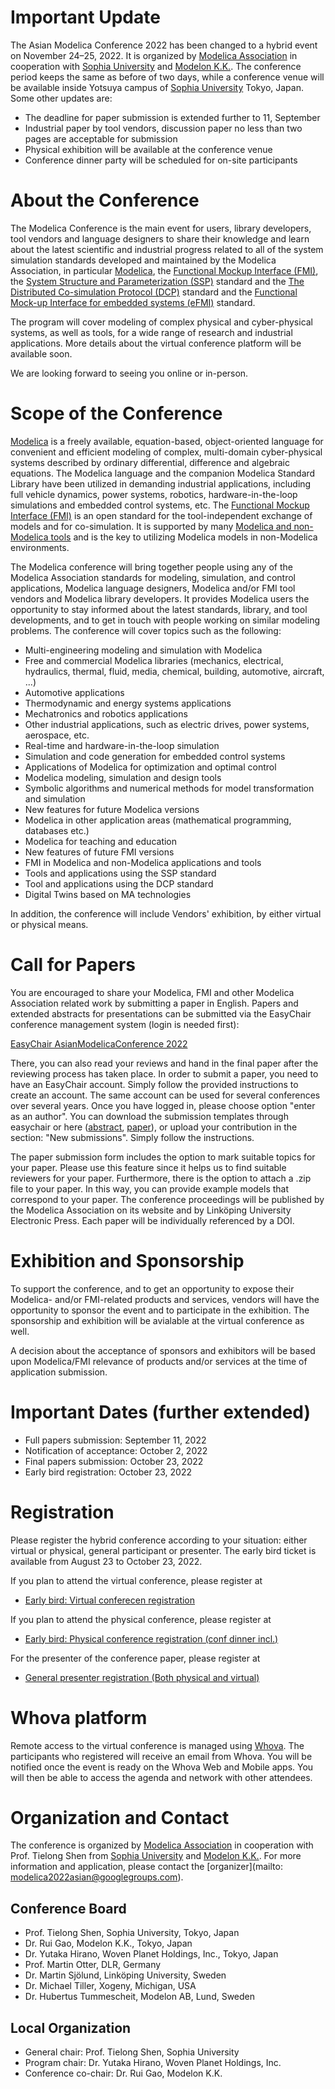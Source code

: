 # Important Update

The Asian Modelica Conference 2022 has been changed to a hybrid event on November 24–25, 2022. It is organized by [Modelica Association](https://www.modelica.org/) in cooperation with [Sophia University](https://www.sophia.ac.jp/eng/index.html) and [Modelon K.K.](https://www.modelon.com/). The conference period keeps the same as before of two days, while a conference venue will be available inside Yotsuya campus of [Sophia University](https://www.sophia.ac.jp/eng/index.html) Tokyo, Japan. Some other updates are:

* The deadline for paper submission is extended further to 11, September
* Industrial paper by tool vendors, discussion paper no less than two pages are acceptable for submission
* Physical exhibition will be available at the conference venue
* Conference dinner party will be scheduled for on-site participants

# About the Conference

The Modelica Conference is the main event for users, library developers, tool vendors and language designers to share their knowledge and learn about the latest scientific and industrial progress related to all of the system simulation standards developed and maintained by the Modelica Association, in particular [Modelica](https://www.modelica.org/), the [Functional Mockup Interface (FMI)](http://www.fmi-standard.org/), the [System Structure and Parameterization (SSP)](https://ssp-standard.org/) standard and the [The Distributed Co-simulation Protocol (DCP)](https://dcp-standard.org/) standard and the [Functional Mock-up Interface for embedded systems (eFMI)](https://efmi-standard.org/) standard.

The program will cover modeling of complex physical and cyber-physical systems, as well as tools, for a wide range of research and industrial applications. More details about the virtual conference platform will be available soon.

We are looking forward to seeing you online or in-person.

# Scope of the Conference

[Modelica](https://www.modelica.org/) is a freely available, equation-based, object-oriented language for convenient and efficient modeling of complex, multi-domain cyber-physical systems described by ordinary differential, difference and algebraic equations. The Modelica language and the companion Modelica Standard Library have been utilized in demanding industrial applications, including full vehicle dynamics, power systems, robotics, hardware-in-the-loop simulations and embedded control systems, etc. The [Functional Mockup Interface (FMI)](http://www.fmi-standard.org/) is an open standard for the tool-independent exchange of models and for co-simulation. It is supported by many [Modelica and non-Modelica tools](https://modelica.org/tools) and is the key to utilizing Modelica models in non-Modelica environments.

The Modelica conference will bring together people using any of the Modelica Association standards for modeling, simulation, and control applications, Modelica language designers, Modelica and/or FMI tool vendors and Modelica library developers. It provides Modelica users the opportunity to stay informed about the latest standards, library, and tool developments, and to get in touch with people working on similar modeling problems. The conference will cover topics such as the following:

*  Multi-engineering modeling and simulation with Modelica
*  Free and commercial Modelica libraries (mechanics, electrical, hydraulics, thermal, fluid, media, chemical, building, automotive, aircraft, ...)
*  Automotive applications
*  Thermodynamic and energy systems applications
*  Mechatronics and robotics applications
*  Other industrial applications, such as electric drives, power systems, aerospace, etc.
*  Real-time and hardware-in-the-loop simulation
*  Simulation and code generation for embedded control systems
*  Applications of Modelica for optimization and optimal control
*  Modelica modeling, simulation and design tools
*  Symbolic algorithms and numerical methods for model transformation and simulation
*  New features for future Modelica versions
*  Modelica in other application areas (mathematical programming, databases etc.)
*  Modelica for teaching and education
*  New features of future FMI versions
*  FMI in Modelica and non-Modelica applications and tools
*  Tools and applications using the SSP standard
*  Tool and applications using the DCP standard
*  Digital Twins based on MA technologies

In addition, the conference will include Vendors' exhibition, by either virtual or physical means.


# Call for Papers

You are encouraged to share your Modelica, FMI and other Modelica Association related work by submitting a paper in English. 
Papers and extended abstracts for presentations can be submitted via the EasyChair conference management system (login is needed first):

[EasyChair AsianModelicaConference 2022](https://easychair.org/my/conference?conf=modelica2022asian)

There, you can also read your reviews and hand in the final paper after the reviewing process has taken place.
In order to submit a paper, you need to have an EasyChair account.
Simply follow the provided instructions to create an account.
The same account can be used for several conferences over several years.
Once you have logged in, please choose option "enter as an author".
You can download the submission templates through easychair or here ([abstract](cfp/abstract-templates-Modelica2022Asian.zip), [paper](cfp/conference-templates-Modelica2022Asian.zip)), or upload your contribution in the section: "New submissions".
Simply follow the instructions.

The paper submission form includes the option to mark suitable topics for your paper. Please use this feature since it helps us to find suitable reviewers for your paper. Furthermore, there is the option to attach a .zip file to your paper. In this way, you can provide example models that correspond to your paper.
The conference proceedings will be published by the Modelica Association on its website and by Linköping University Electronic Press. Each paper will be individually referenced by a DOI.

# Exhibition and Sponsorship

To support the conference, and to get an opportunity to expose their Modelica- and/or FMI-related products and services, vendors will have the opportunity to sponsor the event and to participate in the exhibition. The sponsorship and exhibition will be avialable at the virtual conference as well.

A decision about the acceptance of sponsors and exhibitors will be based upon Modelica/FMI relevance of products and/or services at the time of application submission.

# Important Dates (further extended)

* Full papers submission: 		September 11, 2022
* Notification of acceptance: 	October 2, 2022
* Final papers submission: 	    October 23, 2022
* Early bird registration: 		October 23, 2022


# Registration

Please register the hybrid conference according to your situation: either virtual or physical, general participant or presenter. The early bird ticket is available from August 23 to October 23, 2022.

If you plan to attend the virtual conference, please register at 
* [Early bird: Virtual conferecen registration](https://whova.com/portal/registration/amcv_202211/)

If you plan to attend the physical conference, please register at
* [Early bird: Physical conference registration (conf dinner incl.)](https://whova.com/portal/registration/amcv_202211/1lywcfh8)

For the presenter of the conference paper, please register at
* [General presenter registration (Both physical and virtual)](https://whova.com/portal/registration/amcv_202211/d4qmxf4a)

 # Whova platform
Remote access to the virtual conference is managed using [Whova](https://whova.com/). The participants who registered will receive an email from Whova. You will be notified once the event is ready on the Whova Web and Mobile apps. You will then be able to access the agenda and network with other attendees.

# Organization and Contact

The conference is organized by [Modelica Association](https://www.modelica.org/) in cooperation with Prof. Tielong Shen from [Sophia University](https://www.sophia.ac.jp/eng/index.html) and [Modelon K.K.](https://www.modelon.com/). For more information and application, please contact the [organizer](mailto: modelica2022asian@googlegroups.com).

## Conference Board

* Prof. Tielong Shen, Sophia University, Tokyo, Japan
* Dr. Rui Gao, Modelon K.K., Tokyo, Japan
* Dr. Yutaka Hirano, Woven Planet Holdings, Inc., Tokyo, Japan
* Prof. Martin Otter, DLR, Germany
* Dr. Martin Sjölund, Linköping University, Sweden
* Dr. Michael Tiller, Xogeny, Michigan, USA
* Dr. Hubertus Tummescheit, Modelon AB, Lund, Sweden


## Local Organization

* General chair: Prof. Tielong Shen, Sophia University
* Program chair: Dr. Yutaka Hirano, Woven Planet Holdings, Inc.
* Conference co-chair: Dr. Rui Gao, Modelon K.K.

